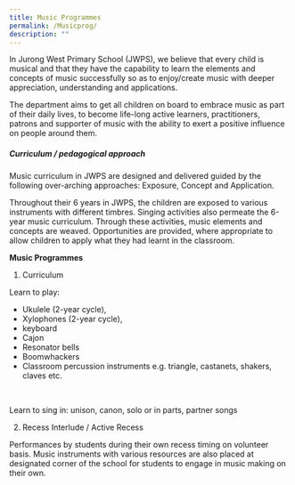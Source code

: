 ```yaml
---
title: Music Programmes
permalink: /Musicprog/
description: ""
---
```

In Jurong West Primary School (JWPS), we believe that every child is musical and that they have the capability to learn the elements and concepts of music successfully so as to enjoy/create music with deeper appreciation, understanding and applications. <br>

The department aims to get all children on board to embrace music as part of their daily lives, to become life-long active learners, practitioners, patrons and supporter of music with the ability to exert a positive influence on people around them.<br>

##### Curriculum / pedagogical approach

Music curriculum in JWPS are designed and delivered guided by the following over-arching approaches: Exposure, Concept and Application.<br>

Throughout their 6 years in JWPS, the children are exposed to various instruments with different timbres. Singing activities also permeate the 6-year music curriculum. Through these activities, music elements and concepts are weaved. Opportunities are provided, where appropriate to allow children to apply what they had learnt in the classroom.

**Music Programmes**<br>


1. Curriculum<br>

Learn to play:
* Ukulele (2-year cycle), 
* Xylophones (2-year cycle), 
* keyboard
* Cajon
* Resonator bells
* Boomwhackers
* Classroom percussion instruments e.g. triangle, castanets, shakers, claves etc.
<br>

Learn to sing in: unison, canon, solo or in parts, partner songs<br>

2. Recess Interlude / Active Recess<br>

Performances by students during their own recess timing on volunteer basis. 
Music instruments with various resources are also placed at designated corner of the school for students to engage in music making on their own.